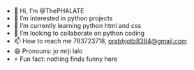 - 👋 Hi, I’m @ThePHALATE
- 👀 I’m interested in python projects
- 🌱 I’m currently learning python html and css
- 💞️ I’m looking to collaborate on python coding
- 📫 How to reach me 783723718, prabhjotb8384@gmail.com
- 😄 Pronouns: jo mrji lalo
- ⚡ Fun fact: nothing finds funny here

<!---
ThePHALATE/ThePHALATE is a ✨ special ✨ repository because its `README.md` (this file) appears on your GitHub profile.
You can click the Preview link to take a look at your changes.
--->
